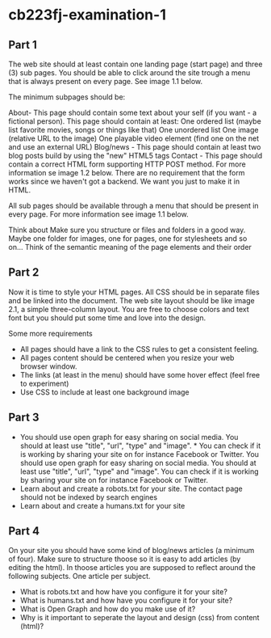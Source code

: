 # cb223fj-examination-1


## Part 1
The web site should at least contain one landing page (start page) and three (3) sub pages. You should be able to click around the site trough a menu that is always present on every page. See image 1.1 below.

The minimum subpages should be:

About- This page should contain some text about your self (if you want - a fictional person). This page should contain at least:
One ordered list (maybe list favorite movies, songs or things like that)
One unordered list
One image (relative URL to the image)
One playable video element (find one on the net and use an external URL)
Blog/news - This page should contain at least two blog posts build by using the "new" HTML5 tags
Contact - This page should contain a correct HTML form supporting HTTP POST method. For more information se image 1.2 below. There are no requirement that the form works since we haven't got a backend. We want you just to make it in HTML.

All sub pages should be available through a menu that should be present in every page. For more information see image 1.1 below.

Think about
Make sure you structure or files and folders in a good way. Maybe one folder for images, one for pages, one for stylesheets and so on...
Think of the semantic meaning of the page elements and their order

## Part 2
Now it is time to style your HTML pages. All CSS should be in separate files and be linked into the document. The web site layout should be like image 2.1, a simple three-column layout. You are free to choose colors and text font but you should put some time and love into the design.

Some more requirements
* All pages should have a link to the CSS rules to get a consistent feeling.
* All pages content should be centered when you resize your web browser window.
* The links (at least in the menu) should have some hover effect (feel free to experiment)
* Use CSS to include at least one background image

## Part 3
* You should use open graph for easy sharing on social media. You should at least use "title", "url", "type" and "image". * You can check if it is working by sharing your site on for instance Facebook or Twitter. You should use open graph for easy sharing on social media. You should at least use "title", "url", "type" and "image". You can check if it is working by sharing your site on for instance Facebook or Twitter.
* Learn about and create a robots.txt for your site. The contact page should not be indexed by search engines
* Learn about and create a humans.txt for your site

## Part 4
On your site you should have some kind of blog/news articles (a minimum of four). Make sure to structure thoose so it is easy to add articles (by editing the html). In thoose articles you are supposed to reflect around the following subjects. One article per subject.

* What is robots.txt and how have you configure it for your site?
* What is humans.txt and how have you configure it for your site?
* What is Open Graph and how do you make use of it?
* Why is it important to seperate the layout and design (css) from content (html)?